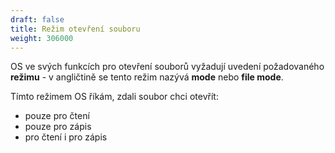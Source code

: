 ```yaml
---
draft: false
title: Režim otevření souboru
weight: 306000
---
```


OS ve svých funkcích pro otevření souborů vyžadují uvedení požadovaného **režimu** - v angličtině se tento režim nazývá **mode** nebo **file mode**.

Tímto režimem OS říkám, zdali soubor chci otevřít:

- pouze pro čtení
- pouze pro zápis
- pro čtení i pro zápis